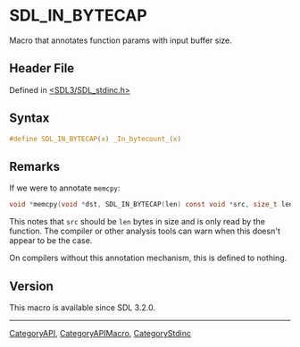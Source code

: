 # SDL_IN_BYTECAP

Macro that annotates function params with input buffer size.

## Header File

Defined in [<SDL3/SDL_stdinc.h>](https://github.com/libsdl-org/SDL/blob/main/include/SDL3/SDL_stdinc.h)

## Syntax

```c
#define SDL_IN_BYTECAP(x) _In_bytecount_(x)
```

## Remarks

If we were to annotate `memcpy`:

```c
void *memcpy(void *dst, SDL_IN_BYTECAP(len) const void *src, size_t len);
```

This notes that `src` should be `len` bytes in size and is only read by the
function. The compiler or other analysis tools can warn when this doesn't
appear to be the case.

On compilers without this annotation mechanism, this is defined to nothing.

## Version

This macro is available since SDL 3.2.0.

----
[CategoryAPI](CategoryAPI), [CategoryAPIMacro](CategoryAPIMacro), [CategoryStdinc](CategoryStdinc)

